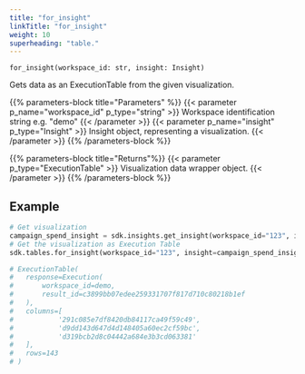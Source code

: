 ```yaml
---
title: "for_insight"
linkTitle: "for_insight"
weight: 10
superheading: "table."
---
```




``for_insight(workspace_id: str, insight: Insight)``

Gets data as an ExecutionTable from the given visualization.

{{% parameters-block  title="Parameters" %}}
{{< parameter p_name="workspace_id" p_type="string" >}}
Workspace identification string e.g. "demo"
{{< /parameter >}}
{{< parameter p_name="insight" p_type="Insight" >}}
Insight object, representing a visualization.
{{< /parameter >}}
{{% /parameters-block %}}

{{% parameters-block title="Returns"%}}
{{< parameter p_type="ExecutionTable" >}}
Visualization data wrapper object.
{{< /parameter >}}
{{% /parameters-block %}}

## Example

```Python
# Get visualization
campaign_spend_insight = sdk.insights.get_insight(workspace_id="123", insight_id="campaign_spend")
# Get the visualization as Execution Table
sdk.tables.for_insight(workspace_id="123", insight=campaign_spend_insight)

# ExecutionTable(
#   response=Execution(
#       workspace_id=demo,
#       result_id=c3899bb07edee259331707f817d710c80218b1ef
#   ),
#   columns=[
#           '291c085e7df8420db84117ca49f59c49',
#           'd9dd143d647d4d148405a60ec2cf59bc',
#           'd319bcb2d8c04442a684e3b3cd063381'
#   ],
#   rows=143
# )
```
